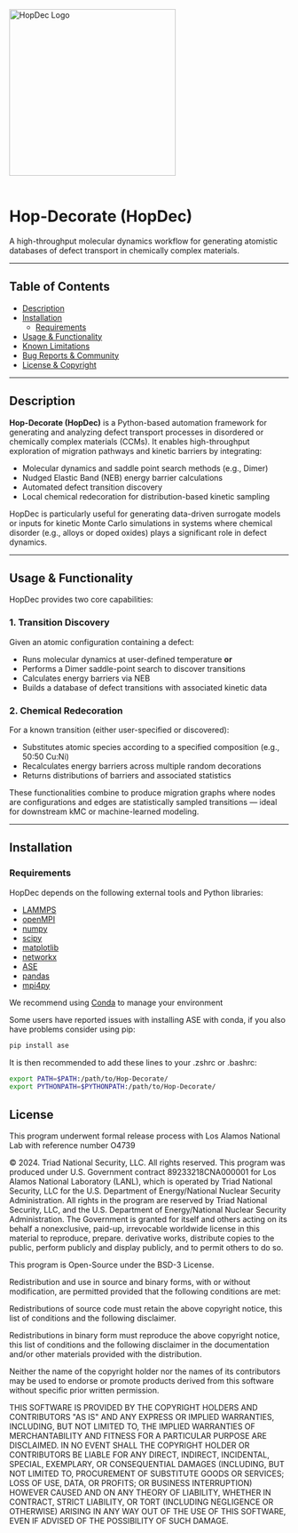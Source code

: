<img src="logo.png" alt="HopDec Logo" width="300"/>
<br/><br/>

# Hop-Decorate (HopDec)

A high-throughput molecular dynamics workflow for generating atomistic databases of defect transport in chemically complex materials.

---

## Table of Contents

- [Description](#description)
- [Installation](#installation)
  - [Requirements](#requirements)
- [Usage & Functionality](#usage--functionality)
- [Known Limitations](#known-limitations)
- [Bug Reports & Community](#bug-reports--community)
- [License & Copyright](#License)

---

## Description

**Hop-Decorate (HopDec)** is a Python-based automation framework for generating and analyzing defect transport processes in disordered or chemically complex materials (CCMs). It enables high-throughput exploration of migration pathways and kinetic barriers by integrating:

- Molecular dynamics and saddle point search methods (e.g., Dimer)
- Nudged Elastic Band (NEB) energy barrier calculations
- Automated defect transition discovery
- Local chemical redecoration for distribution-based kinetic sampling

HopDec is particularly useful for generating data-driven surrogate models or inputs for kinetic Monte Carlo simulations in systems where chemical disorder (e.g., alloys or doped oxides) plays a significant role in defect dynamics.

---

## Usage & Functionality

HopDec provides two core capabilities:

### 1. **Transition Discovery**
Given an atomic configuration containing a defect:

- Runs molecular dynamics at user-defined temperature **or**
- Performs a Dimer saddle-point search to discover transitions
- Calculates energy barriers via NEB
- Builds a database of defect transitions with associated kinetic data

### 2. **Chemical Redecoration**
For a known transition (either user-specified or discovered):

- Substitutes atomic species according to a specified composition (e.g., 50:50 Cu:Ni)
- Recalculates energy barriers across multiple random decorations
- Returns distributions of barriers and associated statistics

These functionalities combine to produce migration graphs where nodes are configurations and edges are statistically sampled transitions — ideal for downstream kMC or machine-learned modeling.

---

## Installation

### Requirements

HopDec depends on the following external tools and Python libraries:

- [LAMMPS](https://www.lammps.org)
- [openMPI](https://www.open-mpi.org)
- [numpy](https://numpy.org/)
- [scipy](https://scipy.org/)
- [matplotlib](https://matplotlib.org/)
- [networkx](https://networkx.org/)
- [ASE](https://wiki.fysik.dtu.dk/ase/)
- [pandas](https://pandas.pydata.org/)
- [mpi4py](https://mpi4py.readthedocs.io/)

We recommend using [Conda](https://docs.conda.io/en/latest/) to manage your environment

Some users have reported issues with installing ASE with conda, if you also have problems consider using pip:
```bash   
pip install ase
```

It is then recommended to add these lines to your .zshrc or .bashrc:  
```bash  
export PATH=$PATH:/path/to/Hop-Decorate/  
export PYTHONPATH=$PYTHONPATH:/path/to/Hop-Decorate/  
```

## License

This program underwent formal release process with Los Alamos National Lab 
with reference number O4739

© 2024. Triad National Security, LLC. All rights reserved.
This program was produced under U.S. Government contract 89233218CNA000001 for Los Alamos National Laboratory (LANL), which is operated by Triad National Security, LLC for the U.S. Department of Energy/National Nuclear Security Administration. All rights in the program are reserved by Triad National Security, LLC, and the U.S. Department of Energy/National Nuclear Security Administration. The Government is granted for itself and others acting on its behalf a nonexclusive, paid-up, irrevocable worldwide license in this material to reproduce, prepare. derivative works, distribute copies to the public, perform publicly and display publicly, and to permit others to do so.

This program is Open-Source under the BSD-3 License.
 
Redistribution and use in source and binary forms, with or without modification, are permitted provided that the following conditions are met:
 
Redistributions of source code must retain the above copyright notice, this list of conditions and the following disclaimer.
 
Redistributions in binary form must reproduce the above copyright notice, this list of conditions and the following disclaimer in the documentation and/or other materials provided with the distribution.
 
Neither the name of the copyright holder nor the names of its contributors may be used to endorse or promote products derived from this software without specific prior written permission.

THIS SOFTWARE IS PROVIDED BY THE COPYRIGHT HOLDERS AND CONTRIBUTORS "AS IS" AND ANY EXPRESS OR IMPLIED WARRANTIES, INCLUDING, BUT NOT LIMITED TO, THE IMPLIED WARRANTIES OF MERCHANTABILITY AND FITNESS FOR A PARTICULAR PURPOSE ARE DISCLAIMED. IN NO EVENT SHALL THE COPYRIGHT HOLDER OR CONTRIBUTORS BE LIABLE FOR ANY DIRECT, INDIRECT, INCIDENTAL, SPECIAL, EXEMPLARY, OR CONSEQUENTIAL DAMAGES (INCLUDING, BUT NOT LIMITED TO, PROCUREMENT OF SUBSTITUTE GOODS OR SERVICES; LOSS OF USE, DATA, OR PROFITS; OR BUSINESS INTERRUPTION) HOWEVER CAUSED AND ON ANY THEORY OF LIABILITY, WHETHER IN CONTRACT, STRICT LIABILITY, OR TORT (INCLUDING NEGLIGENCE OR OTHERWISE) ARISING IN ANY WAY OUT OF THE USE OF THIS SOFTWARE, EVEN IF ADVISED OF THE POSSIBILITY OF SUCH DAMAGE.


